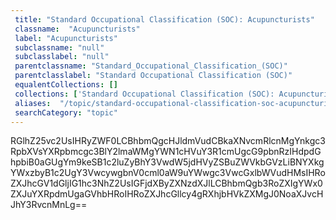 ```yaml
--- 
 title: "Standard Occupational Classification (SOC): Acupuncturists" 
 classname:  "Acupuncturists" 
 label: "Acupuncturists" 
 subclassname: "null" 
 subclasslabel: "null" 
 parentclassname: "Standard_Occupational_Classification_(SOC)" 
 parentclasslabel: "Standard Occupational Classification (SOC)" 
 equalentCollections: [] 
 collections: ['Standard Occupational Classification (SOC): Acupuncturists']
 aliases:  "/topic/standard-occupational-classification-soc-acupuncturists"  
 searchCategory: "topic" 
---
```

RGlhZ25vc2UsIHRyZWF0LCBhbmQgcHJldmVudCBkaXNvcmRlcnMgYnkgc3RpbXVsYXRpbmcgc3BlY2lmaWMgYWN1cHVuY3R1cmUgcG9pbnRzIHdpdGhpbiB0aGUgYm9keSB1c2luZyBhY3VwdW5jdHVyZSBuZWVkbGVzLiBNYXkgYWxzbyB1c2UgY3VwcywgbnV0cml0aW9uYWwgc3VwcGxlbWVudHMsIHRoZXJhcGV1dGljIG1hc3NhZ2UsIGFjdXByZXNzdXJlLCBhbmQgb3RoZXIgYWx0ZXJuYXRpdmUgaGVhbHRoIHRoZXJhcGllcy4gRXhjbHVkZXMgJ0NoaXJvcHJhY3RvcnMnLg==